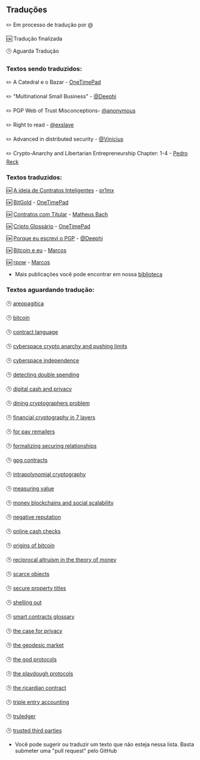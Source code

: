 
## Traduções

 :pencil2: Em processo de tradução por @  
 
 :ok: Tradução finalizada  
 
 :clock3: Aguarda Tradução  


### Textos sendo traduzidos:

:pencil2: A Catedral e o Bazar - [OneTimePad](https://cypherpunks.com.br/author/onetimepad/)

:pencil2: "Multinational Small Business" - [@Deephi]()

:pencil2: PGP Web of Trust Misconceptions- [@anonymous]()

:pencil2: Right to read - [@exslave]()

:pencil2: Advanced in distributed security - [@Vinicius]()

:pencil2: Crypto-Anarchy and Libertarian Entrepreneurship Chapter: 1-4 - [Pedro Reck](https://github.com/r3ck/)


### Textos traduzidos: 

 :ok: [A ideia de Contratos Inteligentes](https://github.com/cypherpunksbr/cypherpunks.com.br/blob/master/posts/a_ideia_de_contratos_inteligentes.html "ver texto traduzido") - [pr1mx](https://github.com/pr1mx)
 
 :ok: [BitGold](https://cypherpunks.com.br/bitgold/ "ver texto traduzido") - [OneTimePad](https://cypherpunks.com.br/author/onetimepad/)

 :ok: [Contratos com Titular](https://cypherpunks.com.br/contratos-com-titular/ "ver publicação traduzida") - [Matheus Bach](https://github.com/matheusbach/ "perfil de Matheus Bach no github")

 :ok: [Cripto Glossário](https://cypherpunks.com.br/cripto-glossario/ "ver publicação traduzida") - [OneTimePad](https://cypherpunks.com.br/author/onetimepad/)

 :ok: [Porque eu escrevi o PGP](https://cypherpunks.com.br/porque-eu-escrevi-o-pgp/ "ver publicação traduzida") - [@Deephi]()

 :ok: [Bitcoin e eu](../todo/bitcoin-and-me.html) - [Marcos]()

 :ok: [rpow](../todo/rpow.html) - [Marcos]()

* Mais publicações você pode encontrar em nossa [biblioteca](https://cypherpunks.com.br/biblioteca/)


### Textos aguardando tradução:
 
 :clock3: [areopagitica](../todo/areopagitica.html)
 
 :clock3: [bitcoin](../todo/bitcoin.html)
 
 :clock3: [contract language](../todo/contract-language.html)
 
 :clock3: [cyberspace crypto anarchy and pushing limits](../todo/cyberspace-crypto-anarchy-and-pushing-limits.html)
 
 :clock3: [cyberspace independence](../todo/cyberspace-independence.html)
 
 :clock3: [detecting double spending](../todo/detecting-double-spending.html)
 
 :clock3: [digital cash and privacy](../todo/digital-cash-and-privacy.html)
 
 :clock3: [dining cryptographers problem](../todo/dining-cryptographers-problem.html)
 
 :clock3: [financial cryptography in 7 layers](../todo/financial-cryptography-in-7-layers.html)
 
 :clock3: [for pay remailers](../todo/for-pay-remailers.html)
 
 :clock3: [formalizing securing relationships](../todo/formalizing-securing-relationships.html)
 
 :clock3: [gpg contracts](../todo/gpg-contracts.html)
 
 :clock3: [intrapolynomial cryptography](../todo/intrapolynomial-cryptography.html)
 
 :clock3: [measuring value](../todo/measuring-value.html)
 
 :clock3: [money blockchains and social scalability](../todo/money-blockchains-and-social-scalability.html)
 
 :clock3: [negative reputation](../todo/negative-reputation.html)
 
 :clock3: [online cash checks](../todo/online-cash-checks.html)
 
 :clock3: [origins of bitcoin](../todo/origins-of-bitcoin.html)

 :clock3: [reciprocal altruism in the theory of money](../todo/reciprocal-altruism-in-the-theory-of-money.html)
 
 :clock3: [scarce objects](../todo/scarce-objects.html)
 
 :clock3: [secure property titles](../todo/secure-property-titles.html)
 
 :clock3: [shelling out](../todo/shelling-out.html)
 
 :clock3: [smart contracts glossary](../todo/smart-contracts-glossary.html)
 
 :clock3: [the case for privacy](../todo/the-case-for-privacy.html)
 
 :clock3: [the geodesic market](../todo/the-geodesic-market.html)
 
 :clock3: [the god protocols](../todo/the-god-protocols.html)
 
 :clock3: [the playdough protocols](../todo/the-playdough-protocols.html)
 
 :clock3: [the ricardian contract](../todo/the-ricardian-contract.html)
 
 :clock3: [triple entry accounting](../todo/triple-entry-accounting.html)
 
 :clock3: [truledger](../todo/truledger.html)
 
 :clock3: [trusted third parties](../todo/trusted-third-parties.html)
 
* Você pode sugerir ou traduzir um texto que não esteja nessa lista. Basta submeter uma "pull request" pelo GitHub
